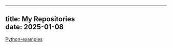 ---
title: My Repositories  <br />
date: 2025-01-08
----
<a href="https://github.com/jessie-moe/Python-examples" > Python-examples <a/>
